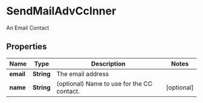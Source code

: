

# SendMailAdvCcInner

An Email Contact

## Properties

| Name | Type | Description | Notes |
|------------ | ------------- | ------------- | -------------|
|**email** | **String** | The email address |  |
|**name** | **String** | (optional) Name to use for the CC contact. |  [optional] |



